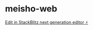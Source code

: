 # meisho-web

[Edit in StackBlitz next generation editor ⚡️](https://stackblitz.com/~/github.com/moma1992/meisho-web)